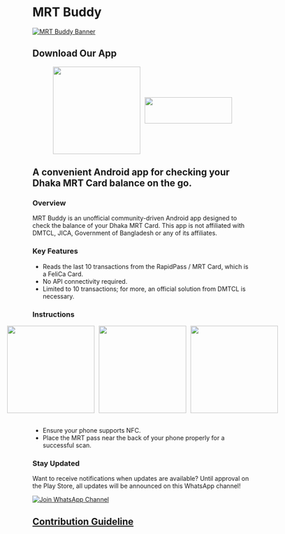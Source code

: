 # MRT Buddy

[![MRT Buddy Banner](https://i.ibb.co.com/9wf4KwD/Mrtbuddy-Banner.jpg)](https://github.com/aniruddha-adhikary/mrt-buddy/releases)

## Download Our App

<div style="display: flex; justify-content: center; align-items: center; gap: 10px;">
    <a href="https://apps.apple.com/us/app/mrt-buddy/id6737849667">
        <img src="https://i.postimg.cc/7ZkzYWg2/Download-on-the-App-Store-Badge-svg.png" width="200" />
    </a>
    <a href="https://play.google.com/store/apps/details?id=net.adhikary.mrtbuddy">
        <img src="https://upload.wikimedia.org/wikipedia/commons/thumb/7/78/Google_Play_Store_badge_EN.svg/2560px-Google_Play_Store_badge_EN.svg.png" width="200" height="60" />
    </a>
</div>

A convenient Android app for checking your Dhaka MRT Card balance on the go.
----------------------------------------------------------------------------

### Overview

MRT Buddy is an unofficial community-driven Android app designed to check the balance of your Dhaka MRT Card. This app is not affiliated with DMTCL, JICA, Government of Bangladesh or any of its affiliates.

### Key Features

* Reads the last 10 transactions from the RapidPass / MRT Card, which is a FeliCa Card.
* No API connectivity required.
* Limited to 10 transactions; for more, an official solution from DMTCL is necessary.

### Instructions

<div style="display: flex; justify-content: center; align-items: center; gap: 10px;">
    <img src="https://i.postimg.cc/Qdccsrw5/image1.png" width="200" />
    </a>
    <img src="https://i.postimg.cc/9fpTRYWQ/image2.png" width="200"/>
    <img src="https://i.postimg.cc/Hxvy3W8G/image3.png" width="200"/>
</div><br>

* Ensure your phone supports NFC.
* Place the MRT pass near the back of your phone properly for a successful scan.

### Stay Updated

Want to receive notifications when updates are available? Until approval on the Play Store, all updates will be announced on this WhatsApp channel!

[![Join WhatsApp Channel](https://shields.io/badge/Join-WhatsApp%20Channel-green?style=for-the-badge&logo=whatsapp&logoColor=white)](https://whatsapp.com/channel/0029VaurMehLI8Yeb3STq42g)

## [Contribution Guideline](docs/contributions.md)
